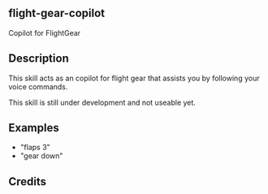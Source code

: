 ## flight-gear-copilot
Copilot for FlightGear

## Description 
This skill acts as an copilot for flight gear that assists you by following your voice commands.

This skill is still under development and not useable yet.

## Examples 
* "flaps 3"
* "gear down"

## Credits 
